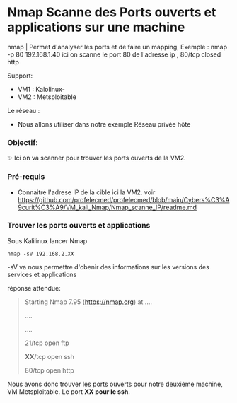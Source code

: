 # Nmap Scanne des Ports ouverts et applications sur une machine

nmap               |  Permet d'analyser les ports et de faire un mapping, Exemple : nmap -p 80 192.168.1.40 ici on scanne le port 80 de l'adresse ip , 80/tcp closed http

Support:

* VM1 : Kalolinux-
* VM2 : Metsploitable

Le réseau :
* Nous allons utiliser dans notre exemple Réseau privée hôte

### Objectif:

✨ Ici on va scanner pour trouver les ports ouverts de la VM2.

### Pré-requis

* Connaitre l'adrese IP de la cible ici la VM2. voir https://github.com/profelecmed/profelecmed/blob/main/Cybers%C3%A9curit%C3%A9/VM_kali_Nmap/Nmap_scanne_IP/readme.md

### Trouver les ports ouverts et applications

Sous Kalilinux lancer Nmap

    nmap -sV 192.168.2.XX

-sV va nous permettre d'obenir des informations sur les versions des services et applications

réponse attendue:
>
> Starting Nmap 7.95 (https://nmap.org) at ....
>
> ....
>
> ....
>
> 21/tcp   open  ftp
>
> **XX**/tcp   open  ssh
>
> 80/tcp    open http
>

Nous avons donc trouver les ports ouverts pour notre deuxième machine, VM Metsploitable.  Le port **XX pour le ssh**.

